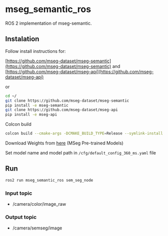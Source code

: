 # mseg_semantic_ros
ROS 2 implementation of mseg-semantic.


## Instalation

Follow install instructions for:

[https://github.com/mseg-dataset/mseg-semantic](https://github.com/mseg-dataset/mseg-semantic) and [https://github.com/mseg-dataset/mseg-api](https://github.com/mseg-dataset/mseg-api)

or

```bash
cd ~/
git clone https://github.com/mseg-dataset/mseg-semantic
pip install -e mseg-semantic
git clone https://github.com/mseg-dataset/mseg-api
pip install -e mseg-api
```

Colcon build

```bash
colcon build --cmake-args -DCMAKE_BUILD_TYPE=Release --symlink-install
```

Download Weights from [here](https://github.com/mseg-dataset/mseg-semantic) (MSeg Pre-trained Models)

Set model name and model path in `/cfg/default_config_360_ms.yaml` file




## Run

```bash
ros2 run mseg_semantic_ros sem_seg_node
```

### Input topic

- /camera/color/image_raw

### Output topic

- /camera/semseg/image
